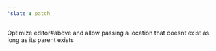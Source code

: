 ```yaml
---
'slate': patch
---
```


Optimize editor#above and allow passing a location that doesnt exist as long as its parent exists
